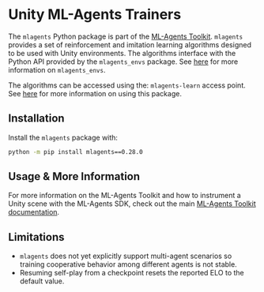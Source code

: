 # Unity ML-Agents Trainers

The `mlagents` Python package is part of the
[ML-Agents Toolkit](https://github.com/Unity-Technologies/ml-agents). `mlagents`
provides a set of reinforcement and imitation learning algorithms designed to be
used with Unity environments. The algorithms interface with the Python API
provided by the `mlagents_envs` package. See [here](../docs/Python-API.md) for
more information on `mlagents_envs`.

The algorithms can be accessed using the: `mlagents-learn` access point. See
[here](../docs/Training-ML-Agents.md) for more information on using this
package.

## Installation

Install the `mlagents` package with:

```sh
python -m pip install mlagents==0.28.0
```

## Usage & More Information

For more information on the ML-Agents Toolkit and how to instrument a Unity
scene with the ML-Agents SDK, check out the main
[ML-Agents Toolkit documentation](../docs/Readme.md).

## Limitations

- `mlagents` does not yet explicitly support multi-agent scenarios so training
  cooperative behavior among different agents is not stable.
- Resuming self-play from a checkpoint resets the reported ELO to the default
  value.
